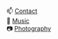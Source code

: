 📫 [Contact](mailto:amritmanhas11@gmail.com "Contact Me")  
🎵 [Music](https://soundcloud.com/amritmanhas "My Soundcloud")  
📷 [Photography](https://flickr.com/photos/190498305@N02/ "My Flickr")  
